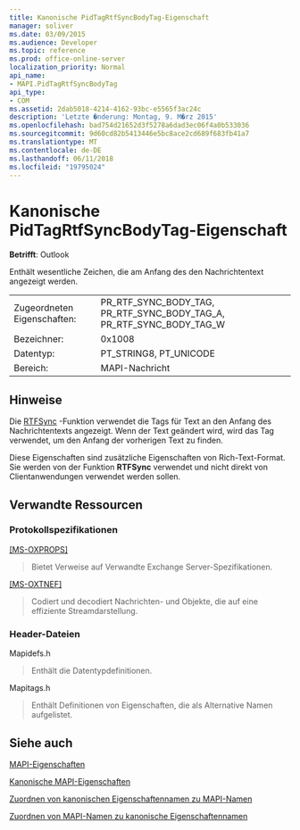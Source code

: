 ```yaml
---
title: Kanonische PidTagRtfSyncBodyTag-Eigenschaft
manager: soliver
ms.date: 03/09/2015
ms.audience: Developer
ms.topic: reference
ms.prod: office-online-server
localization_priority: Normal
api_name:
- MAPI.PidTagRtfSyncBodyTag
api_type:
- COM
ms.assetid: 2dab5018-4214-4162-93bc-e5565f3ac24c
description: 'Letzte �nderung: Montag, 9. M�rz 2015'
ms.openlocfilehash: bad754d21652d3f5278a6dad3ec06f4a0b533036
ms.sourcegitcommit: 9d60cd82b5413446e5bc8ace2cd689f683fb41a7
ms.translationtype: MT
ms.contentlocale: de-DE
ms.lasthandoff: 06/11/2018
ms.locfileid: "19795024"
---
```

# <a name="pidtagrtfsyncbodytag-canonical-property"></a>Kanonische PidTagRtfSyncBodyTag-Eigenschaft

  
  
**Betrifft**: Outlook 
  
Enthält wesentliche Zeichen, die am Anfang des den Nachrichtentext angezeigt werden.
  
|||
|:-----|:-----|
|Zugeordneten Eigenschaften:  <br/> |PR_RTF_SYNC_BODY_TAG, PR_RTF_SYNC_BODY_TAG_A, PR_RTF_SYNC_BODY_TAG_W  <br/> |
|Bezeichner:  <br/> |0x1008  <br/> |
|Datentyp:  <br/> |PT_STRING8, PT_UNICODE  <br/> |
|Bereich:  <br/> |MAPI-Nachricht  <br/> |
   
## <a name="remarks"></a>Hinweise

Die [RTFSync](rtfsync.md) -Funktion verwendet die Tags für Text an den Anfang des Nachrichtentexts angezeigt. Wenn der Text geändert wird, wird das Tag verwendet, um den Anfang der vorherigen Text zu finden. 
  
Diese Eigenschaften sind zusätzliche Eigenschaften von Rich-Text-Format. Sie werden von der Funktion **RTFSync** verwendet und nicht direkt von Clientanwendungen verwendet werden sollen. 
  
## <a name="related-resources"></a>Verwandte Ressourcen

### <a name="protocol-specifications"></a>Protokollspezifikationen

[[MS-OXPROPS]](http://msdn.microsoft.com/library/f6ab1613-aefe-447d-a49c-18217230b148%28Office.15%29.aspx)
  
> Bietet Verweise auf Verwandte Exchange Server-Spezifikationen.
    
[[MS-OXTNEF]](http://msdn.microsoft.com/library/1f0544d7-30b7-4194-b58f-adc82f3763bb%28Office.15%29.aspx)
  
> Codiert und decodiert Nachrichten- und Objekte, die auf eine effiziente Streamdarstellung.
    
### <a name="header-files"></a>Header-Dateien

Mapidefs.h
  
> Enthält die Datentypdefinitionen.
    
Mapitags.h
  
> Enthält Definitionen von Eigenschaften, die als Alternative Namen aufgelistet.
    
## <a name="see-also"></a>Siehe auch



[MAPI-Eigenschaften](mapi-properties.md)
  
[Kanonische MAPI-Eigenschaften](mapi-canonical-properties.md)
  
[Zuordnen von kanonischen Eigenschaftennamen zu MAPI-Namen](mapping-canonical-property-names-to-mapi-names.md)
  
[Zuordnen von MAPI-Namen zu kanonische Eigenschaftennamen](mapping-mapi-names-to-canonical-property-names.md)

